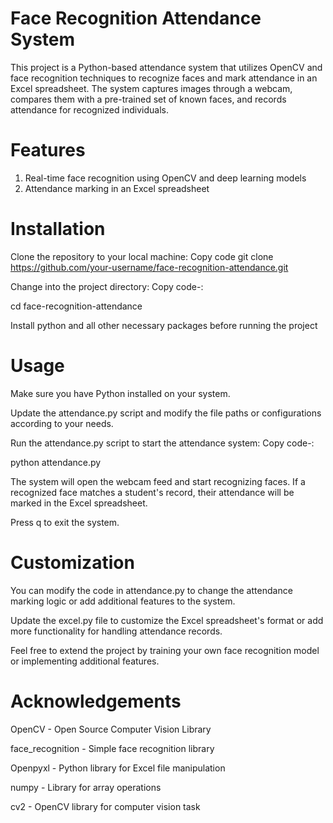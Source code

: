 # Face Recognition Attendance System
This project is a Python-based attendance system that utilizes OpenCV and face recognition techniques to recognize faces and mark attendance in an Excel spreadsheet. The system captures images through a webcam, compares them with a pre-trained set of known faces, and records attendance for recognized individuals.

# Features
1. Real-time face recognition using OpenCV and deep learning models
2. Attendance marking in an Excel spreadsheet

# Installation
Clone the repository to your local machine:
Copy code
git clone https://github.com/your-username/face-recognition-attendance.git

Change into the project directory:
Copy code-:

cd face-recognition-attendance

Install python and all other necessary packages before running the project

# Usage
Make sure you have Python installed on your system.

Update the attendance.py script and modify the file paths or configurations according to your needs.

Run the attendance.py script to start the attendance system:
Copy code-:

python attendance.py

The system will open the webcam feed and start recognizing faces. If a recognized face matches a student's record, their attendance will be marked in the Excel spreadsheet.

Press q to exit the system.

# Customization
You can modify the code in attendance.py to change the attendance marking logic or add additional features to the system.

Update the excel.py file to customize the Excel spreadsheet's format or add more functionality for handling attendance records.

Feel free to extend the project by training your own face recognition model or implementing additional features.

# Acknowledgements
OpenCV - Open Source Computer Vision Library

face_recognition - Simple face recognition library

Openpyxl - Python library for Excel file manipulation

numpy - Library for array operations

cv2 - OpenCV library for computer vision task

